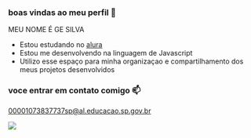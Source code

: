### boas vindas ao meu perfil 💙

 MEU NOME É GE SILVA

 - Estou estudando no [alura](https:\\www.alura.com.br)
 - Estou me desenvolvendo na linguagem de Javascript
 - Utilizo esse espaço para minha organizaçao e compartilhamento dos meus projetos desenvolvidos

### voce entrar em contato comigo 📫

00001073837737sp@al.educacao.sp.gov.br


![](https://media1.tenor.com/m/L9TH3SB7chkAAAAd/maymun-mordeus.gif) 
